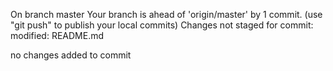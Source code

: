 On branch master
Your branch is ahead of 'origin/master' by 1 commit.
  (use "git push" to publish your local commits)
Changes not staged for commit:
	modified:   README.md

no changes added to commit
